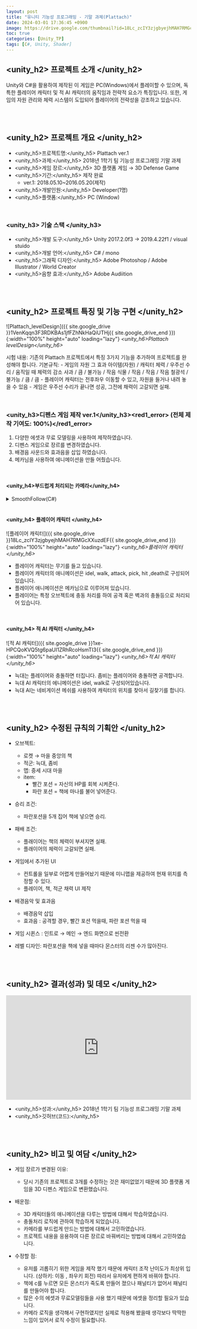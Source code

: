 ```yaml
---
layout: post
title: "유니티 기능성 프로그래밍 - 기말 과제(Plattach)"
date: 2024-03-01 17:36:45 +0900
image: https://drive.google.com/thumbnail?id=18Lc_zcIY3zjgbyejhMAH7RMGcXXuzdEF
toc: true
categories: [Unity_TP] 
tags: [C#, Unity, Shader]
---
```


## <unity_h2> 프로젝트 소개 </unity_h2>

Unity와 C#을 활용하여 제작된 이 게임은 PC(Windows)에서 플레이할 수 있으며, 독특한 플레이어 캐릭터 및 적 AI 캐릭터의 움직임과 전략적 요소가 특징입니다. 또한, 게임의 자원 관리와 체력 시스템이 도입되어 플레이어의 전략성을 강조하고 있습니다.

<br>
<br>

## <unity_h2> 프로젝트 개요 </unity_h2>

- <span><unity_h5>프로젝트명:</unity_h5> Plattach ver.1</span>
- <span><unity_h5>과제:</unity_h5> 2018년 1학기 팀 기능성 프로그래밍 기말 과제</span>
- <span><unity_h5>게임 장르:</unity_h5> 3D 플랫폼 게임 → 3D Defense Game</span>
- <span><unity_h5>기간:</unity_h5> 제작 완료</span>
    - ver.1: 2018.05.10~2016.05.20(제작)
- <span><unity_h5>개발인원:</unity_h5> Developer(1명)</span>
- <span><unity_h5>플랫폼:</unity_h5> PC (Window)</span>

<br>

### <unity_h3> 기술 스택 </unity_h3>

- <span><unity_h5>개발 도구:</unity_h5> Unity 2017.2.0f3 → 2019.4.22f1 / visual stuido </span>
- <span><unity_h5>개발 언어:</unity_h5> C# / mono </span>
- <span><unity_h5>그래픽 디자인:</unity_h5> Adobe Photoshop / Adobe Illustrator / World Creator </span>
- <span><unity_h5>음향 효과:</unity_h5> Adobe Audiition </span>

<br>
<br>


## <unity_h2> 프로젝트 특징 및 기능 구현 </unity_h2>

![Plattach_levelDesign]({{ site.google_drive }}1VenKqqn3F3RDKBAs1jfFZhNkHaQiUTHj{{ site.google_drive_end }}){:width="100%" height="auto" loading="lazy"}
*<unity_h6>Plattach levelDesign</unity_h6>*

시험 내용: 기존의 Plattach 프로젝트에서 특징 3가지 기능을 추가하여 프로젝트를 완성해야 합니다.
기본규칙:
    - 게임의 자원 그 효과
        아이템(자원) / 캐릭터 체력 / 우주선 수리 / 움직일 때 체력의 감소
        사과 / 큼 / 불가능 / 작음
        식물 / 작음 / 작음 / 작음
        철광석 / 불가능 / 큼 / 큼
    - 플레이어 캐릭터는 전후좌우 이동할 수 있고, 자원을 들거나 내려 놓을 수 있음
    - 게임은 우주선 수리가 끝나면 성공, 그전에 채력이 고갈되면 실패.


<br>

### <unity_h3>디펜스 게임 제작 ver.1</unity_h3><red1_error> (전체 제작 기여도: 100%)</red1_error>

1. 다양한 에셋과 무료 모델링을 사용하여 제작하였습니다.
2. 디펜스 게임으로 장르를 변경하였습니다.
3. 배경음 사운드와 효과음을 삽입 하였습니다.
4. 메카님을 사용하여 에니메이션을 만들 어줬습니다.


<br>

#### <unity_h4>부드럽게 처리되는 카메라</unity_h4>

<details markdown=1>
<summary> SmoothFollow(C#) </summary>

```c#

public class SmoothFollow : MonoBehaviour
{

    [SerializeField]
    private Transform target;
    [SerializeField]
    private float distance = 10.0f;
    [SerializeField]
    private float height = 5.0f;

    [SerializeField]
    private float rotationDamping;
    [SerializeField]
    private float heightDamping;

    void Start() { }

    void LateUpdate()
    {
        if (!target)
            return;

        // 현재 회전 각도를 계산
        System.Single wantedRotationAngle = target.eulerAngles.y;
        System.Single wantedHeight = target.position.y + height;

        System.Single currentRotationAngle = transform.eulerAngles.y;
        System.Single currentHeight = transform.position.y;

        // y축을 중심으로 회전을 감쇠
        currentRotationAngle = Mathf.LerpAngle(currentRotationAngle, wantedRotationAngle, rotationDamping * Time.deltaTime);

        // 높이를 감쇠
        currentHeight = Mathf.Lerp(currentHeight, wantedHeight, heightDamping * Time.deltaTime);

        // 각도를 회전으로 변환
        UnityEngine.Quaternion currentRotation = Quaternion.Euler(0, currentRotationAngle, 0);

        // x-z 평면에서 카메라 위치를 다음과 같이 설정
        // 타겟 뒤의 거리 미터
        transform.position = target.position;
        transform.position -= currentRotation * Vector3.forward * distance;

        // 카메라의 높이를 설정
        transform.position = new Vector3(transform.position.x ,currentHeight , transform.position.z);

        // 항상 목표를 바라봄
        transform.LookAt(target);
    }
}

```

</details>


<br>

#### <unity_h4> 플레이어 캐릭터 </unity_h4>

![플레이어 캐릭터]({{ site.google_drive }}18Lc_zcIY3zjgbyejhMAH7RMGcXXuzdEF{{ site.google_drive_end }}){:width="100%" height="auto" loading="lazy"}
*<unity_h6>플레이어 캐릭터</unity_h6>*

- 플레이어 캐릭터는 무기를 들고 있습니다.
- 플레이어 캐릭터의 애니메이션은 idel, walk, attack, pick, hit ,death로 구성되어 있습니다.
- 플레이어 애니메이션은 메카님으로 이루어져 있습니다.
- 플레이어는 특정 오브젝트에 충동 처리를 하여 공격 혹은 벽과의 충돌등으로 처리되어 있습니다.

<br>

#### <unity_h4> 적 AI 캐릭터 </unity_h4>

![적 AI 캐릭터]({{ site.google_drive }}1xe-HPCQoKVQ5tg6paUI1ZRhRcoHsmTI3{{ site.google_drive_end }}){:width="100%" height="auto" loading="lazy"}
*<unity_h6>적 AI 캐릭터</unity_h6>*

- 늑대는 플레이어와 충돌하면 터집니다. 좀비는 플레이어와 충돌하면 공격합니다.
- 늑대 AI 캐릭터의 에니메이션은 idel, walk로 구성되어있습니다.
- 늑대 AI는 네비게이션 메쉬를 사용하여 캐릭터의 위치를 찾아서 길찾기를 합니다.


<br>
<br>

## <unity_h2> 수정된 규칙의 기획안 </unity_h2>

- 오브젝트: 
    - 로켓 → 마을 중앙의 책
    - 적군: 늑대, 좀비
    - 맵: 중세 시대 마을
    - item: 
        - 빨간 포션 = 자신의 HP를 회복 시켜준다.
        - 파란 포션 = 책에 마나를 불어 넣어준다.

- 승리 조건:
    - 파란포션을 5개 집어 책에 넣으면 승리.

- 패배 조건:
    - 플래이어는 책의 체력이 부셔지면 실패.
    - 플래이어의 체력이 고갈되면 실패.

- 게임에서 추가된 UI
    - 컨트롤을 일부로 어렵게 만들어놨기 때문에 미니맵을 제공하여 현재 위치를 측정할 수 있다.
    -  플레이어, 책, 적군 채력 UI 제작

- 배경음악 및 효과음
    - 배경음악 삽입
    - 효과음 : 공격할 경우, 빨간 포션 먹을때, 파란 포션 먹을 때

- 게임 시퀸스 : 인트로 → 메인 → 엔드 화면으로 씬전환
- 레벨 디자인: 파란포션을 책에 넣을 때마다 몬스터의 리젠 수가 많아진다.

<br>
<br>

## <unity_h2> 결과(성과) 및 데모 </unity_h2>

<iframe width="100%" style="aspect-ratio:16/9" src="https://drive.google.com/file/d/1W468hHxpJJyaHUFjYbDoafolLJGzV51r/preview" title="Plattach_FinalExam" frameborder="0" allow="accelerometer; autoplay; clipboard-write; encrypted-media; gyroscope; picture-in-picture; web-share" allowfullscreen></iframe>

- <span><unity_h5>성과:</unity_h5> 2018년 1학기 팀 기능성 프로그래밍 기말 과제 </span>
- <span><unity_h5>깃허브(코드):</unity_h5> </span>

<br>
<br>

## <unity_h2> 비고 및 여담 </unity_h2>

- 게임 장르가 변경된 이유: 
    - 당시 기존의 프로젝트로 3개를 수정하는 것은 재미없었기 때문에 3D 플랫폼 게임을 3D 디펜스 게임으로 변환했습니다.

- 배운점:
    - 3D 캐릭터들의 애니메이션을 다루는 방법에 대해서 학습하였습니다.
    - 충돌처리 로직에 관하여 학습하게 되었습니다.
    - 카메라를 부드럽게 만드는 방법에 대해서 고민하였습니다.
    - 프로젝트 내용을 응용하여 다른 장르로 바꿔버리는 방법에 대해서 고민하였습니다.

- 수정할 점:
    - 유저를 괴롭히기 위한 게임을 제작 했기 때문에 캐릭터 조작 난이도가 최상위 입니다. (상하키: 이동 , 좌우키 회전) 따라서 유저에게 편하게 바꿔야 합니다.
    - 책에 c를 누르면 모든 몬스터가 죽도록 만들어 졌으나 패널티가 없어서 패널티를 만들어야 합니다.
    - 많은 수의 에셋과 무료모델링들을 사용 했기 때문에 에셋을 정리할 필요가 있습니다.
    - 카메라 로직을 생각해서 구현하였지만 실제로 적용해 봤을때 생각보다 딱딱한 느낌이 있어서 로직 수정이 필요합니다.